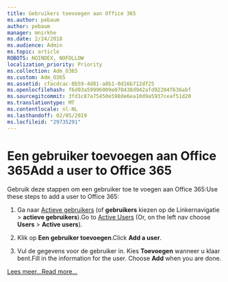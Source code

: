 ```yaml
---
title: Gebruikers toevoegen aan Office 365
ms.author: pebaum
author: pebaum
manager: mnirkhe
ms.date: 2/24/2018
ms.audience: Admin
ms.topic: article
ROBOTS: NOINDEX, NOFOLLOW
localization_priority: Priority
ms.collection: Adm_O365
ms.custom: Adm_O365
ms.assetid: cfacdcac-8b59-4d81-a8b1-0d16b712df25
ms.openlocfilehash: f6d93a59996009e070438d942afd92204f636abf
ms.sourcegitcommit: 3fd1c87a75450e598de6ea10d9a5937ceaf51d20
ms.translationtype: MT
ms.contentlocale: nl-NL
ms.lasthandoff: 02/05/2019
ms.locfileid: "29735291"
---
```

# <a name="add-a-user-to-office-365"></a><span data-ttu-id="ca6dc-102">Een gebruiker toevoegen aan Office 365</span><span class="sxs-lookup"><span data-stu-id="ca6dc-102">Add a user to Office 365</span></span>

<span data-ttu-id="ca6dc-103">Gebruik deze stappen om een gebruiker toe te voegen aan Office 365:</span><span class="sxs-lookup"><span data-stu-id="ca6dc-103">Use these steps to add a user to Office 365:</span></span>
  
1. <span data-ttu-id="ca6dc-104">Ga naar [Actieve gebruikers](https://portal.office.com/adminportal/home.aspx#/users) (of **gebruikers** kiezen op de Linkernavigatie \> **actieve gebruikers**).</span><span class="sxs-lookup"><span data-stu-id="ca6dc-104">Go to [Active Users](https://portal.office.com/adminportal/home.aspx#/users) (Or, on the left nav choose **Users** \> **Active users**).</span></span>
    
2. <span data-ttu-id="ca6dc-105">Klik op **Een gebruiker toevoegen**.</span><span class="sxs-lookup"><span data-stu-id="ca6dc-105">Click **Add a user**.</span></span>
    
3. <span data-ttu-id="ca6dc-p101">Vul de gegevens voor de gebruiker in. Kies **Toevoegen** wanneer u klaar bent.</span><span class="sxs-lookup"><span data-stu-id="ca6dc-p101">Fill in the information for the user. Choose **Add** when you are done.</span></span> 
    
[<span data-ttu-id="ca6dc-108">Lees meer...</span><span class="sxs-lookup"><span data-stu-id="ca6dc-108">Read more...</span></span>](https://support.office.com/article/1970f7d6-03b5-442f-b385-5880b9c256ec)
  

